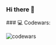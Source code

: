 ### Hi there 👋

<!--
**nikitaOrlov07/nikitaOrlov07** is a ✨ _special_ ✨ repository because its `README.md` (this file) appears on your GitHub profile.

Here are some ideas to get you started:

- 🔭 I’m currently working on ...
- 🌱 I’m currently learning ...
- 👯 I’m looking to collaborate on ...
- 🤔 I’m looking for help with ...
- 💬 Ask me about ...
- 📫 How to reach me: ...
- 😄 Pronouns: ...
- ⚡ Fun fact: ...
-->### 💻 Codewars:

![codewars](:https://www.codewars.com/users/Nikita%20Orlov/badges/large)

